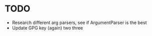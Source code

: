 # TODO
- Research different arg parsers, see if ArgumentParser is the best
- Update GPG key (again) two three

